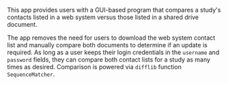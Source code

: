 This app provides users with a GUI-based program that compares a study's contacts listed in a web system versus those listed in a 
shared drive document.

The app removes the need for users to download the web system contact list and manually compare both documents to determine if an update
is required. As long as a user keeps their login credentials in the `username` and `password` fields, they can compare both contact lists
for a study as many times as desired. Comparison is powered via `difflib` function `SequenceMatcher`.
